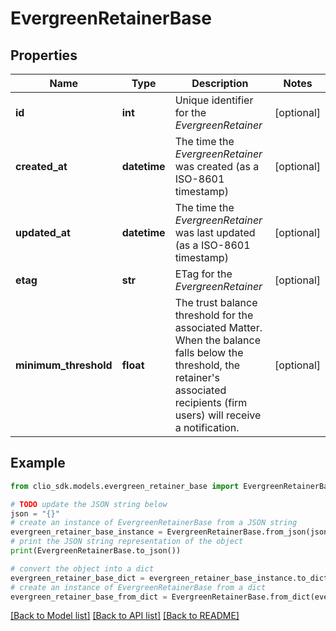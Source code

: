 # EvergreenRetainerBase


## Properties

Name | Type | Description | Notes
------------ | ------------- | ------------- | -------------
**id** | **int** | Unique identifier for the *EvergreenRetainer* | [optional] 
**created_at** | **datetime** | The time the *EvergreenRetainer* was created (as a ISO-8601 timestamp) | [optional] 
**updated_at** | **datetime** | The time the *EvergreenRetainer* was last updated (as a ISO-8601 timestamp) | [optional] 
**etag** | **str** | ETag for the *EvergreenRetainer* | [optional] 
**minimum_threshold** | **float** | The trust balance threshold for the associated Matter. When the balance falls below the threshold, the retainer&#39;s associated recipients (firm users) will receive a notification. | [optional] 

## Example

```python
from clio_sdk.models.evergreen_retainer_base import EvergreenRetainerBase

# TODO update the JSON string below
json = "{}"
# create an instance of EvergreenRetainerBase from a JSON string
evergreen_retainer_base_instance = EvergreenRetainerBase.from_json(json)
# print the JSON string representation of the object
print(EvergreenRetainerBase.to_json())

# convert the object into a dict
evergreen_retainer_base_dict = evergreen_retainer_base_instance.to_dict()
# create an instance of EvergreenRetainerBase from a dict
evergreen_retainer_base_from_dict = EvergreenRetainerBase.from_dict(evergreen_retainer_base_dict)
```
[[Back to Model list]](../README.md#documentation-for-models) [[Back to API list]](../README.md#documentation-for-api-endpoints) [[Back to README]](../README.md)


